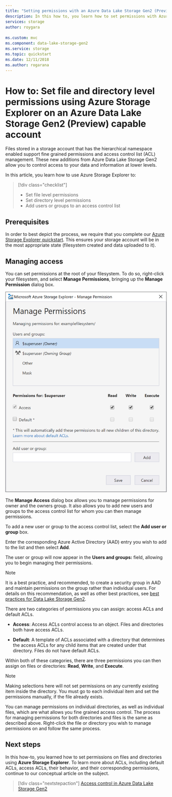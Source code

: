 ```yaml
---
title: "Setting permissions with an Azure Data Lake Storage Gen2 (Preview) capable account"
description: In this how to, you learn how to set permissions with Azure Storage Explorer on files and directories inside your Azure Data Lake Storage Gen2 (Preview) capable storage account.
services: storage
author: roygara

ms.custom: mvc
ms.component: data-lake-storage-gen2
ms.service: storage
ms.topic: quickstart
ms.date: 12/11/2018
ms.author: rogarana
---
```


# How to: Set file and directory level permissions using Azure Storage Explorer on an Azure Data Lake Storage Gen2 (Preview) capable account

Files stored in a storage account that has the hierarchical namespace enabled support fine grained permissions and access control list (ACL) management. These new additions from Azure Data Lake Storage Gen2 allow you to control access to your data and information at lower levels.

In this article, you learn how to use Azure Storage Explorer to:

> [!div class="checklist"]
> * Set file level permissions
> * Set directory level permissions
> * Add users or groups to an access control list

## Prerequisites

In order to best depict the process, we require that you complete our [Azure Storage Explorer quickstart](data-lake-storage-Explorer.md). This ensures your storage account will be in the most appropriate state (filesystem created and data uploaded to it).

## Managing access

You can set permissions at the root of your filesystem. To do so, right-click your filesystem, and select **Manage Permissions**, bringing up the **Manage Permission** dialog box.

![Microsoft Azure Storage Explorer - Manage directory access](media/storage-quickstart-blobs-storage-Explorer/manageperms.png)

The **Manage Access** dialog box allows you to manage permissions for owner and the owners group. It also allows you to add new users and groups to the access control list for whom you can then manage permissions.

To add a new user or group to the access control list, select the **Add user or group** box.

Enter the corresponding Azure Active Directory (AAD) entry you wish to add to the list and then select **Add**.

The user or group will now appear in the **Users and groups:** field, allowing you to begin managing their permissions.

> [!NOTE]
> It is a best practice, and recommended, to create a security group in AAD and maintain permissions on the group rather than individual users. For details on this recommendation, as well as other best practices, see [best practices for Data Lake Storage Gen2](data-lake-storage-best-practices.md).

There are two categories of permissions you can assign: access ACLs and default ACLs.

* **Access**: Access ACLs control access to an object. Files and directories both have access ACLs.

* **Default**: A template of ACLs associated with a directory that determines the access ACLs for any child items that are created under that directory. Files do not have default ACLs.

Within both of these categories, there are three permissions you can then assign on files or directories: **Read**, **Write**, and **Execute**.

>[!NOTE]
> Making selections here will not set permissions on any currently existing item inside the directory. You must go to each individual item and set the permissions manually, if the file already exists.

You can manage permissions on individual directories, as well as individual files, which are what allows you fine grained access control. The process for managing permissions for both directories and files is the same as described above. Right-click the file or directory you wish to manage permissions on and follow the same process.

## Next steps

In this how-to, you learned how to set permissions on files and directories using **Azure Storage Explorer**. To learn more about ACLs, including default ACLs, access ACLs, their behavior, and their corresponding permissions, continue to our conceptual article on the subject.

> [!div class="nextstepaction"]
> [Access control in Azure Data Lake Storage Gen2](data-lake-storage-access-control.md)